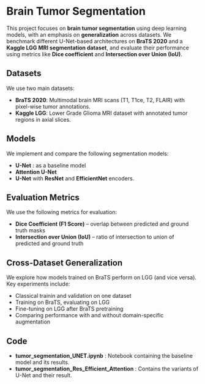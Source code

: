 #  Brain Tumor Segmentation 

This project focuses on **brain tumor segmentation** using deep learning models, with an emphasis on **generalization** across datasets. We benchmark different U-Net-based architectures on **BraTS 2020** and a **Kaggle LGG MRI segmentation dataset**, and evaluate their performance using metrics like **Dice coefficient** and **Intersection over Union (IoU)**.

## Datasets

We use two main datasets:

- **BraTS 2020**: Multimodal brain MRI scans (T1, T1ce, T2, FLAIR) with pixel-wise tumor annotations.
- **Kaggle LGG**: Lower Grade Glioma MRI dataset with annotated tumor regions in axial slices.

## Models

We implement and compare the following segmentation models:

- **U-Net** : as a baseline model
- **Attention U-Net**
- **U-Net** with **ResNet** and **EfficientNet** encoders.

## Evaluation Metrics

We use the following metrics for evaluation:

- **Dice Coefficient (F1 Score)** – overlap between predicted and ground truth masks
- **Intersection over Union (IoU)** – ratio of intersection to union of predicted and ground truth

## Cross-Dataset Generalization

We explore how models trained on BraTS perform on LGG (and vice versa). Key experiments include:

- Classical trainin and validation on one dataset
- Training on BraTS, evaluating on LGG
- Fine-tuning on LGG after BraTS pretraining
- Comparing performance with and without domain-specific augmentation

## Code

- **tumor_segmentation_UNET.ipynb** : Notebook containing the baseline model and its results.
- **tumor_segmentation_Res_Efficient_Attention** : Contains the variants of U-Net and their result.
